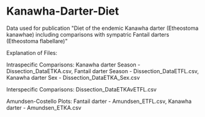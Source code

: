 # Kanawha-Darter-Diet
Data used for publication "Diet of the endemic Kanawha darter (Etheostoma kanawhae) including comparisons with sympatric Fantail darters (Etheostoma flabellare)"

Explanation of Files:

Intraspecific Comparisons: Kanawha darter Season - Dissection_DataETKA.csv, Fantail darter Season - Dissection_DataETFL.csv, Kanawha darter Sex - Dissection_DataETKA_Sex.csv
  
Interspecific Comparisons: Dissection_DataETKAvETFL.csv
  
Amundsen-Costello Plots: Fantail darter - Amundsen_ETFL.csv, Kanawha darter - Amundsen_ETKA.csv
